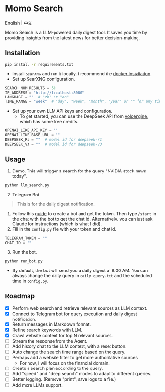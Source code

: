 # Momo Search
English | [中文](README_zh.md)

Momo Search is a LLM-powered daily digest tool. It saves you time by providing insights from the latest news for better decision-making.

## Installation
```bash
pip install -r requirements.txt
```

* Install `SearXNG` and run it locally. I recommend the [docker installation](https://docs.searxng.org/admin/installation-docker.html#installation-docker).
* Set up SearXNG configuration.
```python
SEARCH_NUM_RESULTS = 50
IP_ADDRESS = "http://localhost:8080"
LANGUAGE = ""  # "zh" or "en"
TIME_RANGE = "week"  # "day", "week", "month", "year" or "" for any time
```
* Set up your own LLM API keys and configuration.
    * To get started, you can use the DeepSeek API from [volcengine](https://console.volcengine.com/ark/region:ark+cn-beijing/model/detail?Id=deepseek-r1), which has some free credits.
```python
OPENAI_LIKE_API_KEY = ""
OPENAI_LIKE_BASE_URL = ""
DEEPSEEK_R1 = ""  # model id for deepseek-r1
DEEPSEEK_V3 = ""  # model id for deepseek-v3
```

## Usage
1. Demo. This will trigger a search for the query "NVIDIA stock news today".
```bash
python llm_search.py
```

2. Telegram Bot
> This is for the daily digest notification.

1. Follow this [guide](https://core.telegram.org/bots/features#botfather) to create a bot and get the token. Then type `/start` in the chat with the bot to get the chat id.
Alternatively, you can just ask Claude for instructions (which is what I did).
2. Fill in the `config.py` file with your token and chat id.
```python
TELEGRAM_TOKEN = ""
CHAT_ID = ""
```
3. Run the bot.
```bash
python run_bot.py
```
* By default, the bot will send you a daily digest at 9:00 AM.
You can always change the daily query in `daily_query.txt` and the scheduled time in `config.py`.

## Roadmap
- [x] Perform web search and retrieve relevant sources as LLM context.
- [x] Connect to Telegram bot for query execution and daily digest notification.
- [x] Return messages in Markdown format.
- [x] Refine search keywords with LLM.
- [x] Crawl website content for top N relevant sources.
- [ ] Stream the response from the Agent.
- [ ] Add history chat to the LLM context, with a reset button.
- [ ] Auto change the search time range based on the query.
- [ ] Perhaps add a website filter to get more authoritative sources.
    * For now, I will focus on the financial domain.
- [ ] Create a search plan according to the query.
- [ ] Add "speed" and "deep search" modes to adapt to different queries.
- [ ] Better logging. (Remove "print", save logs to a file.)
- [ ] Add more LLMs support.
